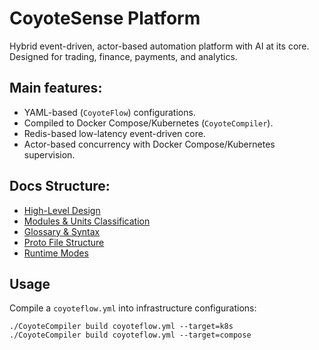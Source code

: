 # CoyoteSense Platform

Hybrid event-driven, actor-based automation platform with AI at its core. Designed for trading, finance, payments, and analytics.

## Main features:

- YAML-based (`CoyoteFlow`) configurations.
- Compiled to Docker Compose/Kubernetes (`CoyoteCompiler`).
- Redis-based low-latency event-driven core.
- Actor-based concurrency with Docker Compose/Kubernetes supervision.

## Docs Structure:

- [High-Level Design](Docs/high_level_design.md)
- [Modules & Units Classification](Docs/modules_units_classification.md)
- [Glossary & Syntax](Docs/glossary_and_syntax_primitives.md)
- [Proto File Structure](Docs/model_proto_structure.md)
- [Runtime Modes](Platform/coyoteflow_modes.md)

## Usage

Compile a `coyoteflow.yml` into infrastructure configurations:

```shell
./CoyoteCompiler build coyoteflow.yml --target=k8s
./CoyoteCompiler build coyoteflow.yml --target=compose
```
